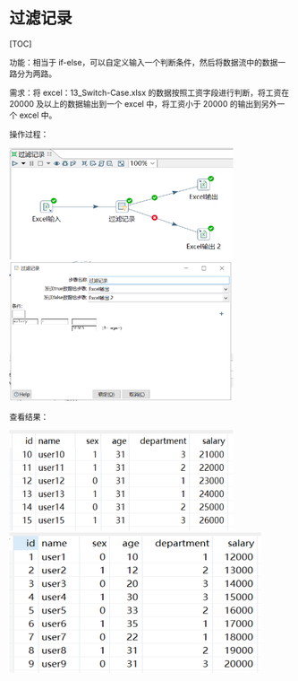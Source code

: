 # 过滤记录

[TOC]

功能：相当于 if-else，可以自定义输入一个判断条件，然后将数据流中的数据一路分为两路。

需求：将 excel：13_Switch-Case.xlsx 的数据按照工资字段进行判断，将工资在
20000 及以上的数据输出到一个 excel 中，将工资小于 20000 的输出到另外一个 excel 中。

操作过程：

<img src="../image/kettle过滤记录01.png" alt="kettle过滤记录01" height="200" width="400" >

<img src="../image/kettle过滤记录04.png" alt="kettle过滤记录04" height="250" width="400" >


查看结果：


<img src="../image/kettle过滤记录02.png" alt="kettle过滤记录02" height="180" width="400" >

<img src="../image/kettle过滤记录03.png" alt="kettle过滤记录03" height="250" width="450" >
